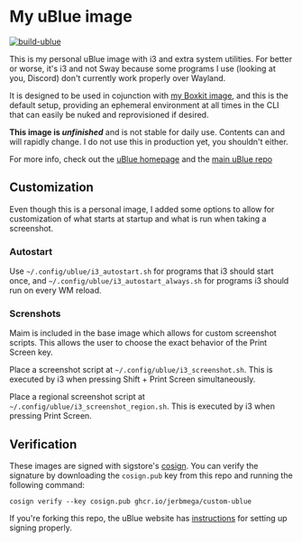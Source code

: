 # My uBlue image

[![build-ublue](https://github.com/jerbmega/ublue/actions/workflows/build.yml/badge.svg)](https://github.com/jerbmega/ublue/actions/workflows/build.yml)

This is my personal uBlue image with i3 and extra system utilities. For better or worse, it's i3 and not Sway because some programs I use (looking at you, Discord) don't currently work properly over Wayland.

It is designed to be used in cojunction with [my Boxkit image](https://github.com/jerbmega/boxkit), and this is the default setup, providing an ephemeral environment at all times in the CLI that can easily be nuked and reprovisioned if desired.

**This image is *unfinished*** and is not stable for daily use. Contents can and will rapidly change. I do not use this in production yet, you shouldn't either.

For more info, check out the [uBlue homepage](https://ublue.it/) and the [main uBlue repo](https://github.com/ublue-os/main/)

## Customization

Even though this is a personal image, I added some options to allow for customization of what starts at startup and what is run when taking a screenshot.

### Autostart

Use `~/.config/ublue/i3_autostart.sh` for programs that i3 should start once, and `~/.config/ublue/i3_autostart_always.sh` for programs i3 should run on every WM reload.

### Screnshots

Maim is included in the base image which allows for custom screenshot scripts. This allows the user to choose the exact behavior of the Print Screen key.

Place a screenshot script at `~/.config/ublue/i3_screenshot.sh`. This is executed by i3 when pressing Shift + Print Screen simultaneously.

Place a regional screenshot script at `~/.config/ublue/i3_screenshot_region.sh`. This is executed by i3 when pressing Print Screen.

## Verification

These images are signed with sigstore's [cosign](https://docs.sigstore.dev/cosign/overview/). You can verify the signature by downloading the `cosign.pub` key from this repo and running the following command:

    cosign verify --key cosign.pub ghcr.io/jerbmega/custom-ublue

If you're forking this repo, the uBlue website has [instructions](https://ublue.it/making-your-own/) for setting up signing properly.
